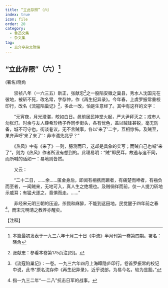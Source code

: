 ```yaml
---
title: “立此存照”（六）
index: true
icon: file
order: 20
category:
  - 鲁迅文集
  - 杂文集
tag:  
  - 且介亭杂文附编
---
```


## “立此存照”（六）[^①]

(署名)晓角

　　崇祯八年（一六三五）新正，张献忠[^②]之一股陷安徽之巢县，秀水人沈国元在彼地，被斫不死，改名常，字存仲，作《再生纪异录》。今年春，上虞罗振常重校印行，改名《流寇陷巢记》[^③]，多此一改，怕是生意经了。其中有这样的文字：

　　“元宵夜，月光澄湛，皎如白日。邑前居民神堂火起，严大尹拜灭之；戒市人勿张灯。时余与友人薛希珍杨子乔同步街头，各有忧色，盖以贼锋甚锐，毫无防备，城不可守也。街谈巷议，无不言贼事，各以‘来了’二字，互相惊怖。及贼至，果齐声呼‘来了来了’：非市谶先兆乎？”

　　《热风》中有《来了》一则，臆测而已，这却是具象的实写；而贼自己也喊“来了”，则为《热风》作者所没有想到的。此理易明：“贼”即民耳，故逃与追不同，而所喊的话如一：易地则皆然。

　　又云：

　　“二十二日，……余……匿金身后，即闻有相携而蹶者，有痛楚而呻者，有襁负而至者，一闻贼来，无地可入，真人生之绝境也。及贼徜徉而前，仅一人提刀斫地示威耳；有猛犬逐之，竟惧而走。……”

　　非经宋元明三朝的压迫，杀戮和麻醉，不能到这田地。民觉醒于四年前之春[^④]，而宋元明清之教养亦醒矣。

【注释】

[^①]:本篇最初发表于一九三六年十月二十日《中流》半月刊第一卷第四期。署名：晓角

[^②]:张献忠：参看本卷第175页注[⒂]。

[^③]:《流寇陷巢记》：一卷。一九三六年四月上海瞫隐庐印行。卷首罗振常的校记中说，此书“原名沈存仲《再生纪异录》，近乎说部，为易今名，较为显豁。”

[^④]:指一九三二年“一·二八”抗击日军的战事。
